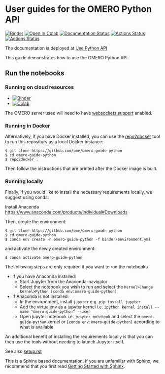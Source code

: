 # User guides for the OMERO Python API
[![Binder](https://mybinder.org/badge_logo.svg)](https://mybinder.org/v2/gh/ome/omero-guide-python/master?filepath=notebooks)
[![Open In Colab](https://colab.research.google.com/assets/colab-badge.svg)](https://colab.research.google.com/github/ome/omero-guide-python/)
[![Documentation Status](https://readthedocs.org/projects/omero-guide-python/badge/?version=latest)](https://omero-guides.readthedocs.io/en/latest/python/docs/index.html)
[![Actions Status](https://github.com/ome/omero-guide-python/workflows/repo2docker/badge.svg)](https://github.com/ome/omero-guide-python/actions)
[![Actions Status](https://github.com/ome/omero-guide-python/workflows/sphinx/badge.svg)](https://github.com/ome/omero-guide-python/actions) 


The documentation is deployed at [Use Python API](https://omero-guides.readthedocs.io/en/latest/python/docs/index.html)


This guide demonstrates how to use the OMERO Python API.

## Run the notebooks

### Running on cloud resources

* [![Binder](https://mybinder.org/badge_logo.svg)](https://mybinder.org/v2/gh/ome/omero-guide-python/master?filepath=notebooks)
* [![Colab](https://colab.research.google.com/assets/colab-badge.svg)](https://colab.research.google.com/github/ome/omero-guide-python/)

The OMERO server used will need to have [websockets support](https://docs.openmicroscopy.org/omero/latest/sysadmins/websockets.html) enabled.



### Running in Docker


Alternatively, if you have Docker installed, you can use the [repo2docker](https://repo2docker.readthedocs.io/en/latest/)
tool to run this repository as a local Docker instance:

    $ git clone https://github.com/ome/omero-guide-python
    $ cd omero-guide-python
    $ repo2docker .

Then follow the instructions that are printed after the Docker image is built.

### Running locally


Finally, if you would like to install the necessary requirements locally,
we suggest using conda:

Install Anaconda https://www.anaconda.com/products/individual#Downloads

Then, create the environment:

    $ git clone https://github.com/ome/omero-guide-python
    $ cd omero-guide-python
    $ conda env create -n omero-guide-python -f binder/environment.yml

and activate the newly created environment:

    $ conda activate omero-guide-python

The following steps are only required if you want to run the notebooks

* If you have Anaconda installed:
  * Start Jupyter from the Anaconda-navigator
  * Select the notebook you wish to run and select the ``Kernel>Change kernel>Python [conda env:omero-guide-python]``
* If Anaconda is not installed:
  * In the environment, install ``jupyter`` e.g. ``pip install jupyter``
  * Add the virtualenv as a jupyter kernel i.e. ``ipython kernel install --name "omero-guide-python" --user``
  * Open jupyter notebook i.e. ``jupyter notebook`` and select the ``omero-guide-python`` kernel or ``[conda env:omero-guide-python]`` according to what is available


An additional benefit of installing the requirements locally is that you
can then use the tools without needing to launch Jupyter itself.


See also [setup.rst](https://github.com/ome/omero-guide-python/blob/master/docs/setup.rst)


This is a Sphinx based documentation. 
If you are unfamiliar with Sphinx, we recommend that you first read 
[Getting Started with Sphinx](https://docs.readthedocs.io/en/stable/intro/getting-started-with-sphinx.html).
